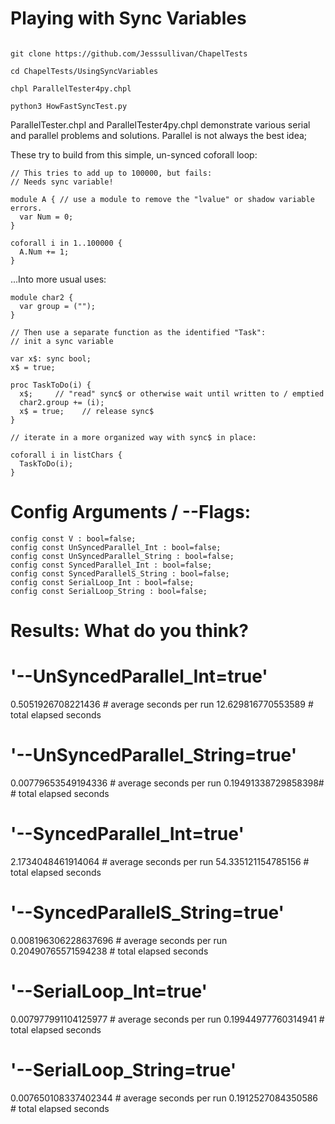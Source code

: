 # Playing with Sync Variables

```

git clone https://github.com/Jesssullivan/ChapelTests

cd ChapelTests/UsingSyncVariables

chpl ParallelTester4py.chpl

python3 HowFastSyncTest.py

```

ParallelTester.chpl and ParallelTester4py.chpl demonstrate various serial and parallel problems and solutions. Parallel is not always the best idea;

These try to build from this simple, un-synced coforall loop:
```
// This tries to add up to 100000, but fails:
// Needs sync variable!

module A { // use a module to remove the "lvalue" or shadow variable errors.
  var Num = 0;
}

coforall i in 1..100000 {
  A.Num += 1;
}

```
...Into more usual uses:

```
module char2 {
  var group = ("");
}

// Then use a separate function as the identified "Task":
// init a sync variable

var x$: sync bool;
x$ = true;

proc TaskToDo(i) {
  x$;     // "read" sync$ or otherwise wait until written to / emptied
  char2.group += (i);
  x$ = true;    // release sync$
}

// iterate in a more organized way with sync$ in place:

coforall i in listChars {
  TaskToDo(i);
}

```
# Config Arguments / --Flags:

```
config const V : bool=false;
config const UnSyncedParallel_Int : bool=false;
config const UnSyncedParallel_String : bool=false;
config const SyncedParallel_Int : bool=false;
config const SyncedParallelS_String : bool=false;
config const SerialLoop_Int : bool=false;
config const SerialLoop_String : bool=false;
```
# Results: What do you think?

# '--UnSyncedParallel_Int=true'

0.5051926708221436 # average seconds per run
12.629816770553589 # total elapsed seconds

# '--UnSyncedParallel_String=true'

0.00779653549194336 # average seconds per run
0.19491338729858398# # total elapsed seconds

# '--SyncedParallel_Int=true'

2.1734048461914064 # average seconds per run
54.335121154785156 # total elapsed seconds

# '--SyncedParallelS_String=true'

0.008196306228637696 # average seconds per run
0.20490765571594238 # total elapsed seconds

# '--SerialLoop_Int=true'

0.007977991104125977 # average seconds per run
0.19944977760314941 # total elapsed seconds

# '--SerialLoop_String=true'

0.007650108337402344 # average seconds per run
0.1912527084350586 # total elapsed seconds
